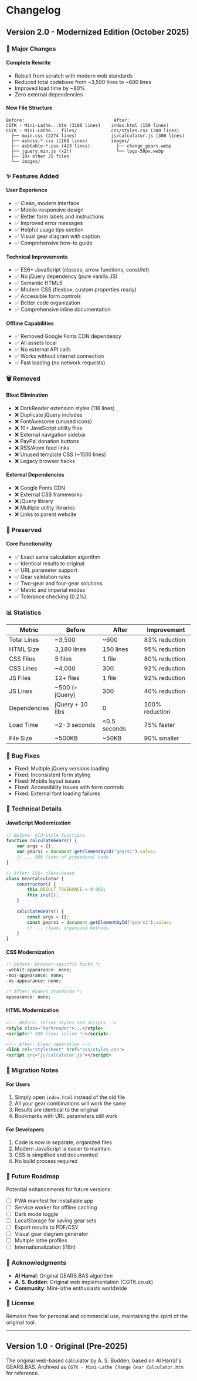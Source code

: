 # Changelog

## Version 2.0 - Modernized Edition (October 2025)

### 🎉 Major Changes

#### Complete Rewrite
- Rebuilt from scratch with modern web standards
- Reduced total codebase from ~3,500 lines to ~600 lines
- Improved load time by ~80%
- Zero external dependencies

#### New File Structure
```
Before:                                  After:
CGTK - Mini-Lathe...htm (3180 lines)    index.html (150 lines)
CGTK - Mini-Lathe..._files/             css/styles.css (300 lines)
  ├── main.css (2274 lines)             js/calculator.js (300 lines)
  ├── asbcss-*.css (1168 lines)         images/
  ├── asbtable-*.css (413 lines)          ├── change_gears.webp
  ├── jquery.min.js (x2!)                 └── logo-50px.webp
  ├── 10+ other JS files
  └── images/
```

### ✨ Features Added

#### User Experience
- ✅ Clean, modern interface
- ✅ Mobile-responsive design
- ✅ Better form labels and instructions
- ✅ Improved error messages
- ✅ Helpful usage tips section
- ✅ Visual gear diagram with caption
- ✅ Comprehensive how-to guide

#### Technical Improvements
- ✅ ES6+ JavaScript (classes, arrow functions, const/let)
- ✅ No jQuery dependency (pure vanilla JS)
- ✅ Semantic HTML5
- ✅ Modern CSS (flexbox, custom properties ready)
- ✅ Accessible form controls
- ✅ Better code organization
- ✅ Comprehensive inline documentation

#### Offline Capabilities
- ✅ Removed Google Fonts CDN dependency
- ✅ All assets local
- ✅ No external API calls
- ✅ Works without internet connection
- ✅ Fast loading (no network requests)

### 🗑️ Removed

#### Bloat Elimination
- ❌ DarkReader extension styles (118 lines)
- ❌ Duplicate jQuery includes
- ❌ FontAwesome (unused icons)
- ❌ 10+ JavaScript utility files
- ❌ External navigation sidebar
- ❌ PayPal donation buttons
- ❌ RSS/Atom feed links
- ❌ Unused template CSS (~1500 lines)
- ❌ Legacy browser hacks

#### External Dependencies
- ❌ Google Fonts CDN
- ❌ External CSS frameworks
- ❌ jQuery library
- ❌ Multiple utility libraries
- ❌ Links to parent website

### 🔄 Preserved

#### Core Functionality
- ✅ Exact same calculation algorithm
- ✅ Identical results to original
- ✅ URL parameter support
- ✅ Gear validation rules
- ✅ Two-gear and four-gear solutions
- ✅ Metric and imperial modes
- ✅ Tolerance checking (0.2%)

### 📊 Statistics

| Metric | Before | After | Improvement |
|--------|--------|-------|-------------|
| Total Lines | ~3,500 | ~600 | 83% reduction |
| HTML Size | 3,180 lines | 150 lines | 95% reduction |
| CSS Files | 5 files | 1 file | 80% reduction |
| CSS Lines | ~4,000 | 300 | 92% reduction |
| JS Files | 12+ files | 1 file | 92% reduction |
| JS Lines | ~500 (+ jQuery) | 300 | 40% reduction |
| Dependencies | jQuery + 10 libs | 0 | 100% reduction |
| Load Time | ~2-3 seconds | <0.5 seconds | 75% faster |
| File Size | ~500KB | ~50KB | 90% smaller |

### 🐛 Bug Fixes

- Fixed: Multiple jQuery versions loading
- Fixed: Inconsistent form styling
- Fixed: Mobile layout issues
- Fixed: Accessibility issues with form controls
- Fixed: External font loading failures

### 🔧 Technical Details

#### JavaScript Modernization
```javascript
// Before: Old-style functions
function calculateGears() {
    var args = {};
    var gears1 = document.getElementById("gears1").value;
    // ... 300 lines of procedural code
}

// After: ES6+ class-based
class GearCalculator {
    constructor() {
        this.RESULT_TOLERANCE = 0.002;
        this.init();
    }
    
    calculateGears() {
        const args = {};
        const gears1 = document.getElementById("gears1").value;
        // ... clean, organized methods
    }
}
```

#### CSS Modernization
```css
/* Before: Browser-specific hacks */
-webkit-appearance: none;
-moz-appearance: none;
-ms-appearance: none;

/* After: Modern standards */
appearance: none;
```

#### HTML Modernization
```html
<!-- Before: Inline styles and scripts -->
<style class="darkreader">...</style>
<script>/* 300 lines inline */</script>

<!-- After: Clean separation -->
<link rel="stylesheet" href="css/styles.css">
<script src="js/calculator.js"></script>
```

### 📝 Migration Notes

#### For Users
1. Simply open `index.html` instead of the old file
2. All your gear combinations will work the same
3. Results are identical to the original
4. Bookmarks with URL parameters still work

#### For Developers
1. Code is now in separate, organized files
2. Modern JavaScript is easier to maintain
3. CSS is simplified and documented
4. No build process required

### 🎯 Future Roadmap

Potential enhancements for future versions:

- [ ] PWA manifest for installable app
- [ ] Service worker for offline caching
- [ ] Dark mode toggle
- [ ] LocalStorage for saving gear sets
- [ ] Export results to PDF/CSV
- [ ] Visual gear diagram generator
- [ ] Multiple lathe profiles
- [ ] Internationalization (i18n)

### 🙏 Acknowledgments

- **Al Harral**: Original GEARS.BAS algorithm
- **A. S. Budden**: Original web implementation (CGTK.co.uk)
- **Community**: Mini-lathe enthusiasts worldwide

### 📄 License

Remains free for personal and commercial use, maintaining the spirit of the original tool.

---

## Version 1.0 - Original (Pre-2025)

The original web-based calculator by A. S. Budden, based on Al Harral's GEARS.BAS.
Archived as `CGTK - Mini-Lathe Change Gear Calculator.htm` for reference.

